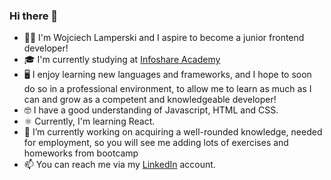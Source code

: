 ### Hi there 👋

- 🙍‍♂️ I'm Wojciech Lamperski and I aspire to become a junior frontend developer! <br/>
- 🎓 I'm currently studying at [Infoshare Academy](https://infoshareacademy.com/) <br/>
- 🖥️ I enjoy learning new languages and frameworks, and I hope to soon do so in a professional environment, to allow me to learn as much as I can and grow as a competent and knowledgeable developer! <br/>
- 🤓 I have a good understanding of Javascript, HTML and CSS.
- ⚛️ Currently, I'm learning React. <br/>
- 🔭 I’m currently working on acquiring a well-rounded knowledge, needed for employment, so you will see me adding lots of exercises and homeworks from bootcamp <br/>
- 📫 You can reach me via my [LinkedIn](https://www.linkedin.com/in/wojciech-lamperski/) account. <br/>

<!--
**WojciechLamperski/wojciechlamperski** is a ✨ _special_ ✨ repository because its `README.md` (this file) appears on your GitHub profile.

Here are some ideas to get you started:

- 🔭 I’m currently working on ...
- 🌱 I’m currently learning ...
- 👯 I’m looking to collaborate on ...
- 🤔 I’m looking for help with ...
- 💬 Ask me about ...
- 📫 How to reach me: ...
- 😄 Pronouns: ...
- ⚡ Fun fact: ...
-->
